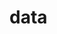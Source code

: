 <!-- generated by markdown-notes-tree -->

# data

<!-- optional markdown-notes-tree directory description starts here -->

<!-- optional markdown-notes-tree directory description ends here -->


